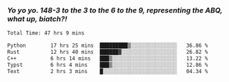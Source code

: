 ### ***Yo yo yo. 148-3 to the 3 to the 6 to the 9, representing the ABQ, what up, biatch?!***

<!--START_SECTION:waka-->

```txt
Total Time: 47 hrs 9 mins

Python        17 hrs 25 mins  █████████▒░░░░░░░░░░░░░░░   36.86 %
Rust          12 hrs 40 mins  ██████▓░░░░░░░░░░░░░░░░░░   26.82 %
C++           6 hrs 14 mins   ███▒░░░░░░░░░░░░░░░░░░░░░   13.22 %
Typst         6 hrs 4 mins    ███▒░░░░░░░░░░░░░░░░░░░░░   12.86 %
Text          2 hrs 3 mins    █░░░░░░░░░░░░░░░░░░░░░░░░   04.34 %
```

<!--END_SECTION:waka-->

<!--
**AJMC2002/AJMC2002** is a ✨ _special_ ✨ repository because its `README.md` (this file) appears on your GitHub profile.

Here are some ideas to get you started:

- 🔭 I’m currently working on ...
- 🌱 I’m currently learning ...
- 👯 I’m looking to collaborate on ...
- 🤔 I’m looking for help with ...
- 💬 Ask me about ...
- 📫 How to reach me: ...
- 😄 Pronouns: ...
- ⚡ Fun fact: ...
-->
